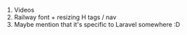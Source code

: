 1. Videos
2. Railway font + resizing H tags / nav
3. Maybe mention that it's specific to Laravel somewhere :D
